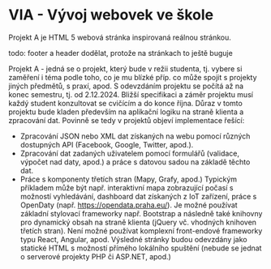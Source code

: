 # VIA - Vývoj webovek ve škole

Projekt A je HTML 5 webová stránka inspirovaná reálnou stránkou.

todo:
footer a header dodělat, protože na stránkach to ještě buguje




Projekt A - jedná se o projekt, který bude v režii studenta, tj. vybere si zaměření i téma
podle toho, co je mu blízké příp. co může spojit s projekty jiných předmětů, s praxí, apod.
S odevzdáním projektu se počítá až na konec semestru, tj. od 2.12.2024. Bližší specifikaci
a záměr projektu musí každý student konzultovat se cvičícím a do konce října. Důraz v
tomto projektu bude kladen především na aplikační logiku na straně klienta a zpracování
dat. Povinně se tedy v projektů objeví implementace řešící:
- Zpracování JSON nebo XML dat získaných na webu pomocí různých dostupných
API (Facebook, Google, Twitter, apod.).
- Zpracování dat zadaných uživatelem pomocí formulářů (validace, výpočet nad
daty, apod.) a práce s datovou sadou na základě těchto dat.
- Práce s komponenty třetích stran (Mapy, Grafy, apod.)
Typickým příkladem může být např. interaktivní mapa zobrazující počasí s možností
vyhledávání, dashboard dat získaných z IoT zařízení, práce s OpenDaty (např.
https://opendata.praha.eu/).
Je možné používat základní stylovací frameworky např. Bootstrap a následně také
knihovny pro dynamický obsah na straně klienta (jQuery vč. vhodných knihoven třetích
stran). Není možné používat komplexní front-endové frameworky typu React, Angular,
apod.
Výsledné stránky budou odevzdány jako statické HTML s možností přímého lokálního
spuštění (nebude se jednat o serverové projekty PHP či ASP.NET, apod.)
